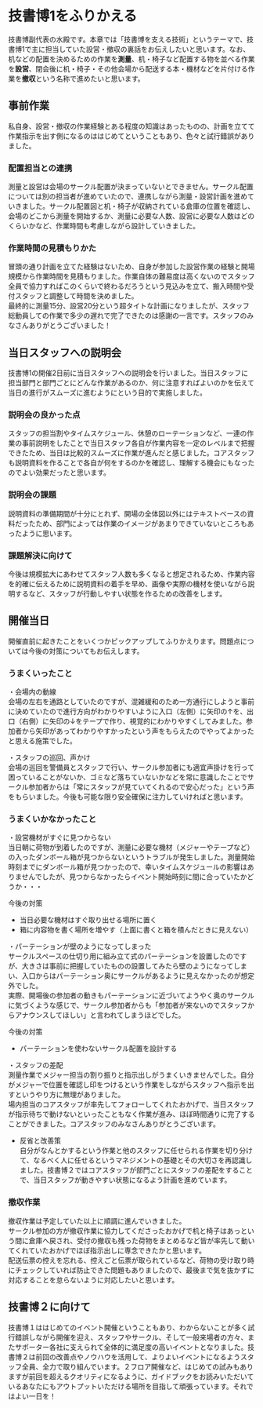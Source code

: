 # 技書博1をふりかえる

技書博副代表の水殿です。本章では「技書博を支える技術」というテーマで、技書博1で主に担当していた設営・撤収の裏話をお伝えしたいと思います。なお、机などの配置を決めるための作業を**測量**、机・椅子など配置する物を並べる作業を**設営**、閉会後に机・椅子・その他会場から配送する本・機材などを片付ける作業を**撤収**という名称で進めたいと思います。

## 事前作業
私自身、設営・撤収の作業経験とある程度の知識はあったものの、計画を立てて作業指示を出す側になるのははじめてということもあり、色々と試行錯誤がありました。

### 配置担当との連携
測量と設営は会場のサークル配置が決まっていないとできません。サークル配置については別の担当者が進めていたので、連携しながら測量・設営計画を進めていきました。サークル配置図と机・椅子が収納されている倉庫の位置を確認し、会場のどこから測量を開始するか、測量に必要な人数、設営に必要な人数はどのくらいかなど、作業時間も考慮しながら設計していきました。

### 作業時間の見積もりかた
冒頭の通り計画を立てた経験はないため、自身が参加した設営作業の経験と開場規模から作業時間を見積もりました。作業自体の難易度は高くないのでスタッフ全員で協力すればこのくらいで終わるだろうという見込みを立て、搬入時間や受付スタッフと調整して時間を決めました。  
最終的に測量15分、設営20分という超タイトな計画になりましたが、スタッフ総動員しての作業で多少の遅れで完了できたのは感謝の一言です。スタッフのみなさんありがとうございました！

## 当日スタッフへの説明会
技書博1の開催2日前に当日スタッフへの説明会を行いました。当日スタッフに担当部門と部門ごとにどんな作業があるのか、何に注意すればよいのかを伝えて当日の進行がスムーズに進むようにという目的で実施しました。

### 説明会の良かった点
スタッフの担当割やタイムスケジュール、休憩のローテーションなど、一連の作業の事前説明をしたことで当日スタッフ各自が作業内容を一定のレベルまで把握できたため、当日は比較的スムーズに作業が進んだと感じました。コアスタッフも説明資料を作ることで各自が何をするのかを確認し、理解する機会にもなったのでよい効果だったと思います。

### 説明会の課題
説明資料の準備期間が十分にとれず、開場の全体図以外にはテキストベースの資料だったため、部門によっては作業のイメージがあまりできていないところもあったように思います。

### 課題解決に向けて
今後は規模拡大にあわせてスタッフ人数も多くなると想定されるため、作業内容を的確に伝えるために説明資料の着手を早め、画像や実際の機材を使いながら説明するなど、スタッフが行動しやすい状態を作るための改善をします。

## 開催当日
開催直前に起きたことをいくつかピックアップしてふりかえります。問題点については今後の対策についてもお伝えします。

### うまくいったこと
・会場内の動線  
会場の左右を通路としていたのですが、混雑緩和のため一方通行にしようと事前に決めていたので進行方向がわかりやすいように入口（左側）に矢印の↑を、出口（右側）に矢印の↓をテープで作り、視覚的にわかりやすくしてみました。参加者から矢印があってわかりやすかったという声をもらえたのでやってよかったと思える施策でした。

・スタッフの巡回、声かけ  
会場の巡回を警備員とスタッフで行い、サークル参加者にも適宜声掛けを行って困っていることがないか、ゴミなど落ちていないかなどを常に意識したことでサークル参加者からは「常にスタッフが見ていてくれるので安心だった」という声をもらいました。今後も可能な限り安全確保に注力していければと思います。

### うまくいかなかったこと
・設営機材がすぐに見つからない  
当日朝に荷物が到着したのですが、測量に必要な機材（メジャーやテープなど）の入ったダンボール箱が見つからないというトラブルが発生しました。測量開始時刻までにダンボール箱が見つかったので、幸いタイムスケジュールの影響はありませんでしたが、見つからなかったらイベント開始時刻に間に合っていたかどうか・・・  

今後の対策
- 当日必要な機材はすぐ取り出せる場所に置く  
- 箱に内容物を書く場所を増やす（上面に書くと箱を積んだときに見えない）

・パーテーションが壁のようになってしまった  
サークルスペースの仕切り用に組み立て式のパーテーションを設置したのですが、大きさは事前に把握していたものの設置してみたら壁のようになってしまい、入口からはパーテーション奥にサークルがあるように見えなかったのが想定外でした。  
実際、開場後の参加者の動きもパーテーションに近づいてようやく奥のサークルに気づくような感じで、サークル参加者からも「参加者が来ないのでスタッフからアナウンスしてほしい」と言われてしまうほどでした。

今後の対策
- パーテーションを使わないサークル配置を設計する

・スタッフの差配  
測量作業でメジャー担当の割り振りと指示出しがうまくいきませんでした。自分がメジャーで位置を確認し印をつけるという作業をしながらスタッフへ指示を出すというやり方に無理がありました。  
場内担当のコアスタッフが率先してフォローしてくれたおかげで、当日スタッフが指示待ちで動けないといったこともなく作業が進み、ほぼ時間通りに完了することができました。コアスタッフのみなさんありがとうございます。

- 反省と改善策  
自分がなんとかするという作業と他のスタッフに任せられる作業を切り分けて、なるべく人に任せるというマネジメントの基礎とその大切さを再認識しました。技書博２ではコアスタッフが部門ごとにスタッフの差配をすることで、当日スタッフが動きやすい状態になるよう計画を進めています。

### 撤収作業
撤収作業は予定していた以上に順調に進んでいきました。  
サークル参加の方が撤収作業に協力してくださったおかげで机と椅子はあっという間に倉庫へ戻され、受付の撤収も残った荷物をまとめるなど皆が率先して動いてくれていたおかげでほぼ指示出しに専念できたかと思います。  
配送伝票の控えを忘れる、控えごと伝票が取られているなど、荷物の受け取り時にチェックしていれば防止できた問題もありましたので、最後まで気を抜かずに対応することを怠らないように対応したいと思います。

## 技書博２に向けて

技書博１ははじめてのイベント開催ということもあり、わからないことが多く試行錯誤しながら開催を迎え、スタッフやサークル、そして一般来場者の方々、またサポーター各社に支えられて全体的に満足度の高いイベントとなりました。技書博２は前回の改善点やノウハウを活用して、よりよいイベントになるようスタッフ全員、全力で取り組んでいます。２フロア開催など、はじめての試みもありますが前回を超えるクオリティになるように、ガイドブックをお読みいただいているあなたにもアウトプットいただける場所を目指して頑張っています。それではよい一日を！